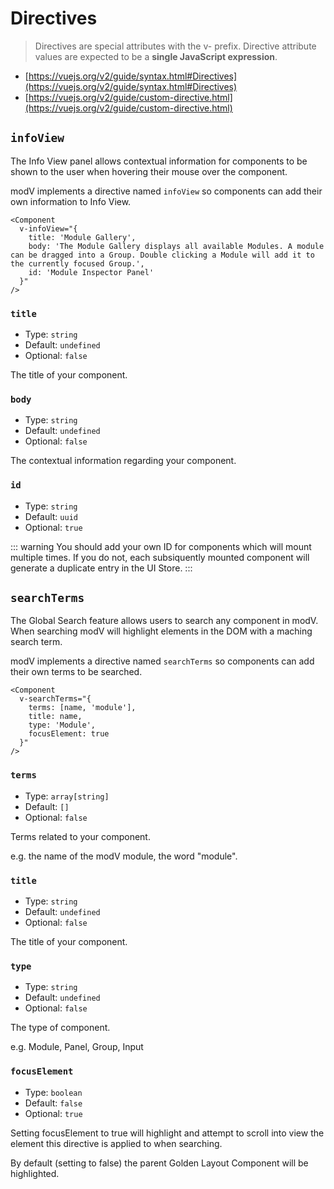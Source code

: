 # Directives

>Directives are special attributes with the v- prefix. Directive attribute values are expected to be a **single JavaScript expression**.

* [https://vuejs.org/v2/guide/syntax.html#Directives](https://vuejs.org/v2/guide/syntax.html#Directives)
* [https://vuejs.org/v2/guide/custom-directive.html](https://vuejs.org/v2/guide/custom-directive.html)

## `infoView`

The Info View panel allows contextual information for components to be shown to the user when hovering their mouse over the component.

modV implements a directive named `infoView` so components can add their own information to Info View.

```Vue
<Component
  v-infoView="{
    title: 'Module Gallery',
    body: 'The Module Gallery displays all available Modules. A module can be dragged into a Group. Double clicking a Module will add it to the currently focused Group.',
    id: 'Module Inspector Panel'
  }"
/>
```

### `title`
* Type: `string`
* Default: `undefined`
* Optional: `false`

The title of your component.

### `body`
* Type: `string`
* Default: `undefined`
* Optional: `false`

The contextual information regarding your component.

### `id`
* Type: `string`
* Default: `uuid`
* Optional: `true`

::: warning
You should add your own ID for components which will mount multiple times. If you do not, each subsiquently mounted component will generate a duplicate entry in the UI Store.
:::

## `searchTerms`

The Global Search feature allows users to search any component in modV. When searching modV will highlight elements in the DOM with a maching search term.

modV implements a directive named `searchTerms` so components can add their own terms to be searched.

```Vue
<Component
  v-searchTerms="{
    terms: [name, 'module'],
    title: name,
    type: 'Module',
    focusElement: true
  }"
/>
```

### `terms`
* Type: `array[string]`
* Default: `[]`
* Optional: `false`

Terms related to your component.

e.g. the name of the modV module, the word "module".

### `title`
* Type: `string`
* Default: `undefined`
* Optional: `false`

The title of your component.

### `type`
* Type: `string`
* Default: `undefined`
* Optional: `false`

The type of component.

e.g. Module, Panel, Group, Input

### `focusElement`
* Type: `boolean`
* Default: `false`
* Optional: `true`

Setting focusElement to true will highlight and attempt to scroll into view the element this directive is applied to when searching.

By default (setting to false) the parent Golden Layout Component will be highlighted.
